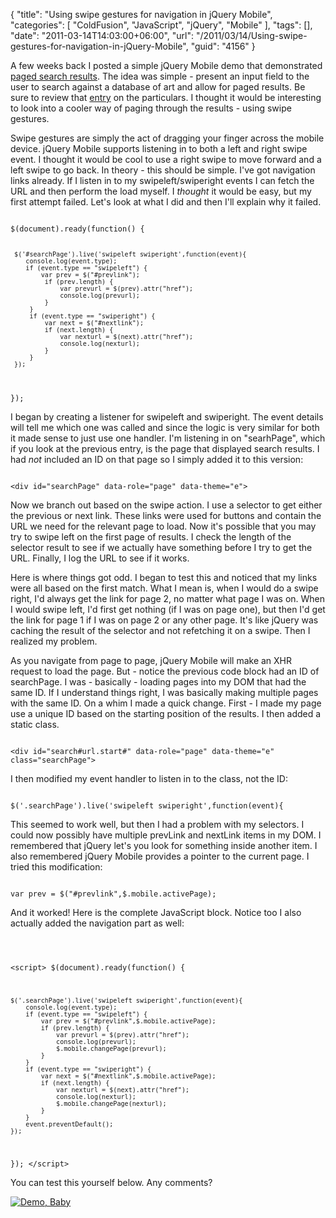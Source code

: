 {
	"title": "Using swipe gestures for navigation in jQuery Mobile",
	"categories": [
		"ColdFusion",
		"JavaScript",
		"jQuery",
		"Mobile"
	],
	"tags": [],
	"date": "2011-03-14T14:03:00+06:00",
	"url": "/2011/03/14/Using-swipe-gestures-for-navigation-in-jQuery-Mobile",
	"guid": "4156"
}

A few weeks back I posted a simple jQuery Mobile demo that demonstrated <a href="http://www.raymondcamden.com/index.cfm/2011/2/25/jQuery-Mobile-Example--Paged-Search-Results">paged search results</a>. The idea was simple - present an input field to the user to search against a database of art and allow for paged results. Be sure to review that <a href="http://www.coldfusionjedi.com/index.cfm/2011/2/25/jQuery-Mobile-Example--Paged-Search-Results">entry</a> on the particulars. I thought it would be interesting to look into a cooler way of paging through the results - using swipe gestures.
<!--more-->
<p>

Swipe gestures are simply the act of dragging your finger across the mobile device. jQuery Mobile supports listening in to both a left and right swipe event. I thought it would be cool to use a right swipe to move forward and a left swipe to go back. In theory - this should be simple. I've got navigation links already. If I listen in to my swipeleft/swiperight events I can fetch the URL and then perform the load myself. I <i>thought</i> it would be easy,  but my first attempt failed. Let's look at what I did and then I'll explain why it failed.

<p>

<code>
$(document).ready(function() {

	 $('#searchPage').live('swipeleft swiperight',function(event){
 		console.log(event.type);
 		if (event.type == "swipeleft") {
 			var prev = $("#prevlink");
			 if (prev.length) {
				 var prevurl = $(prev).attr("href");
				 console.log(prevurl);
			 }
		 }
		 if (event.type == "swiperight") {
			 var next = $("#nextlink");
			 if (next.length) {
				 var nexturl = $(next).attr("href");
				 console.log(nexturl);
			 }
		 }
	 });
});
</code>

<p>

I began by creating a listener for swipeleft and swiperight. The event details will tell me which one was called and since the logic is very similar for both it made sense to just use one handler. I'm listening in on "searhPage", which if you look at the previous entry, is the page that displayed search results. I had <i>not</i> included an ID on that page so I simply added it to this version:

<p>

<code>
&lt;div id="searchPage" data-role="page" data-theme="e"&gt;
</code>

<p>

Now we branch out based on the swipe action. I use a selector to get either the previous or next link. These links were used for buttons and contain the URL we need for the relevant page to load. Now it's possible that you may try to swipe left on the first page of results. I check the length of the selector result to see if we actually have something before I try to get the URL. Finally, I log the URL to see if it works. 

<p>

Here is where things got odd. I began to test this and noticed that my links were all based on the first match. What I mean is, when I would do a swipe right, I'd always get the link for page 2, no matter what page I was on. When I would swipe left, I'd first get nothing (if I was on page one), but then I'd get the link for page 1 if I was on page 2 or any other page. It's like jQuery was caching the result of the selector and not refetching it on a swipe. Then I realized my problem.

<p>

As you navigate from page to page, jQuery Mobile will make an XHR request to load the page. But - notice the previous code block had an ID of searchPage. I was - basically - loading pages into my DOM that had the same ID. If I understand things right, I was basically making multiple pages with the same ID. On a whim I made a quick change. First - I made my page use a unique ID based on the starting position of the results. I then added a static class.

<p>

<code>
&lt;div id="search#url.start#" data-role="page" data-theme="e" class="searchPage"&gt;
</code>

<p>

I then modified my event handler to listen in to the class, not the ID:

<p>

<code>
$('.searchPage').live('swipeleft swiperight',function(event){
</code>

<p>

This seemed to work well, but then I had a problem with my selectors. I could now possibly have multiple prevLink and nextLink items in my DOM. I remembered that jQuery let's you look for something inside another item. I also remembered jQuery Mobile provides a pointer to the current page. I tried this modification:

<p>

<code>
var prev = $("#prevlink",$.mobile.activePage);
</code>

<p>

And it worked! Here is the complete JavaScript block. Notice too I also actually added the navigation part as well:

<p>

<code>

&lt;script&gt;
$(document).ready(function() {

	$('.searchPage').live('swipeleft swiperight',function(event){
		console.log(event.type);
		if (event.type == "swipeleft") {
			var prev = $("#prevlink",$.mobile.activePage);
			if (prev.length) {
				var prevurl = $(prev).attr("href");
				console.log(prevurl);
				$.mobile.changePage(prevurl);
			}
		}
		if (event.type == "swiperight") {
			var next = $("#nextlink",$.mobile.activePage);
			if (next.length) {
				var nexturl = $(next).attr("href");
				console.log(nexturl);
				$.mobile.changePage(nexturl);
			}
		}
		event.preventDefault();
	});
});
&lt;/script&gt;
</code>

<p>

You can test this yourself below. Any comments?

<p>

<a href="http://www.coldfusionjedi.com/demos/march132011/index2.cfm"><img src="http://www.coldfusionjedi.com/images/icon_128.png" title="Demo, Baby" border="0"></a>